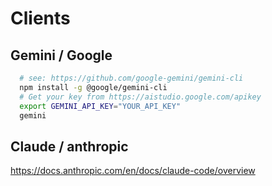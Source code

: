 
# Clients

## Gemini / Google

```sh
  # see: https://github.com/google-gemini/gemini-cli
  npm install -g @google/gemini-cli
  # Get your key from https://aistudio.google.com/apikey
  export GEMINI_API_KEY="YOUR_API_KEY"
  gemini
```

## Claude / anthropic

https://docs.anthropic.com/en/docs/claude-code/overview
